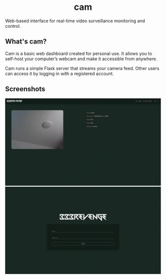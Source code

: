 <div align='center'>

# cam

</div>
Web-based interface for real-time video surveillance monitoring and control.


## What's cam?
Cam is a basic web dashboard created for personal use. It allows you to self-host your computer’s webcam and make it accessible from anywhere.

Cam runs a simple Flask server that streams your camera feed. Other users can access it by logging in with a registered account.

## Screenshots
![ui](/assets/ui.png)
![login](/assets/login.png)